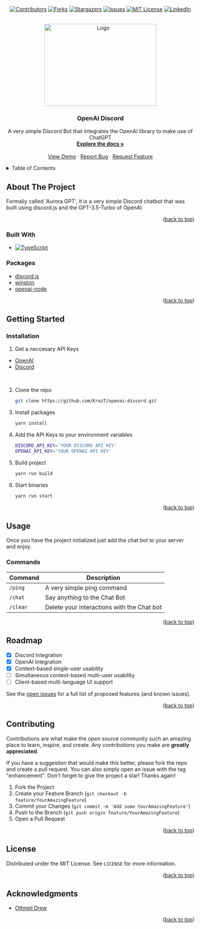 <!-- Improved compatibility of back to top link: See: https://github.com/othneildrew/Best-README-Template/pull/73 -->
<a name="readme-top"></a>
<!--
*** Thanks for checking out the Best-README-Template. If you have a suggestion
*** that would make this better, please fork the repo and create a pull request
*** or simply open an issue with the tag "enhancement".
*** Don't forget to give the project a star!
*** Thanks again! Now go create something AMAZING! :D
-->



<!-- PROJECT SHIELDS -->
<!--
*** I'm using markdown "reference style" links for readability.
*** Reference links are enclosed in brackets [ ] instead of parentheses ( ).
*** See the bottom of this document for the declaration of the reference variables
*** for contributors-url, forks-url, etc. This is an optional, concise syntax you may use.
*** https://www.markdownguide.org/basic-syntax/#reference-style-links
-->
<div align="center" markdown="1">

[![Contributors][contributors-shield]][contributors-url]
[![Forks][forks-shield]][forks-url]
[![Stargazers][stars-shield]][stars-url]
[![Issues][issues-shield]][issues-url]
[![MIT License][license-shield]][license-url]
[![LinkedIn][linkedin-shield]][linkedin-url]

</div>

<!-- PROJECT LOGO -->
<br />
<div align="center">
  <a>
    <img src="https://i.imgur.com/2UDLbNX.png" alt="Logo" width="300" height="220">
  </a>

<h3 align="center">OpenAI Discord</h3>

  <p align="center">
    A very simple Discord Bot that integrates the OpenAI library to make use of ChatGPT
    <br />
    <a href="https://github.com/KrozT/openai-discord"><strong>Explore the docs »</strong></a>
    <br />
    <br />
    <a href="https://discord.com/oauth2/authorize?client_id=1084340374010593311&permissions=534723950656&scope=bot">View Demo</a>
    ·
    <a href="https://github.com/KrozT/openai-discord/issues">Report Bug</a>
    ·
    <a href="https://github.com/KrozT/openai-discord/pulls">Request Feature</a>
  </p>
</div>



<!-- TABLE OF CONTENTS -->
<details>
  <summary>Table of Contents</summary>
  <ol>
    <li>
      <a href="#about-the-project">About The Project</a>
      <ul>
        <li><a href="#built-with">Built With</a></li>
      </ul>
      <ul>
        <li><a href="#packages">Packages</a></li>
      </ul>
    </li>
    <li>
      <a href="#getting-started">Getting Started</a>
      <ul>
        <li><a href="#installation">Installation</a></li>
      </ul>
    </li>
    <li>
      <a href="#usage">Usage</a>
      <ul>
        <li><a href="#commands">Commands</a></li>
      </ul>
    </li>
    <li><a href="#roadmap">Roadmap</a></li>
    <li><a href="#contributing">Contributing</a></li>
    <li><a href="#license">License</a></li>
    <li><a href="#acknowledgments">Acknowledgments</a></li>
  </ol>
</details>

<!-- ABOUT THE PROJECT -->
## About The Project
Formally called 'Aurora GPT', it is a very simple Discord chatbot that was built using discord.js and the GPT-3.5-Turbo of OpenAI.

<p align="right">(<a href="#readme-top">back to top</a>)</p>



### Built With

* [![TypeScript][TypeScript-shield]][TypeScript-url]

### Packages
- [discord.js](https://github.com/discordjs/discord.js)
- [winston](https://github.com/winstonjs/winston)
- [openai-node](https://github.com/openai/openai-node)

<p align="right">(<a href="#readme-top">back to top</a>)</p>



<!-- GETTING STARTED -->
## Getting Started

### Installation

1. Get a neccesary API Keys
- [OpenAI](https://platform.openai.com/account/api-keys)
- [Discord](https://platform.openai.com/account/api-keys)
<br>

2. Clone the repo
   ```sh
   git clone https://github.com/KrozT/openai-discord.git
   ```
3. Install packages
   ```sh
   yarn install
   ```
4. Add the API Keys to your environment variables
   ```sh
   DISCORD_API_KEY='YOUR DISCORD API KEY'
   OPENAI_API_KEY='YOUR OPENAI API KEY'
   ```
5. Build project
   ```sh
   yarn run build
   ```
6. Start binaries
   ```sh
   yarn run start
   ```
   

<p align="right">(<a href="#readme-top">back to top</a>)</p>



<!-- USAGE EXAMPLES -->
## Usage

Once you have the project initialized
just add the chat bot to your server and enjoy.

### Commands
| Command | Description |
| --- | --- |
| `/ping` | A very simple ping command |
| `/chat` | Say anything to the Chat Bot |
| `/clear` | Delete your interactions with the Chat bot |

<p align="right">(<a href="#readme-top">back to top</a>)</p>



<!-- ROADMAP -->
## Roadmap

- [x] Discord Integration
- [x] OpenAI Integration
- [x] Context-based single-user usability
- [ ] Simultaneous context-based multi-user usability
- [ ] Client-based multi-language UI support

See the [open issues](https://github.com/KrozT/openai-discord/issues) for a full list of proposed features (and known issues).

<p align="right">(<a href="#readme-top">back to top</a>)</p>



<!-- CONTRIBUTING -->
## Contributing

Contributions are what make the open source community such an amazing place to learn, inspire, and create. Any contributions you make are **greatly appreciated**.

If you have a suggestion that would make this better, please fork the repo and create a pull request. You can also simply open an issue with the tag "enhancement".
Don't forget to give the project a star! Thanks again!

1. Fork the Project
2. Create your Feature Branch (`git checkout -b feature/YourAmazingFeature`)
3. Commit your Changes (`git commit -m 'Add some YourAmazingFeature'`)
4. Push to the Branch (`git push origin feature/YourAmazingFeature`)
5. Open a Pull Request

<p align="right">(<a href="#readme-top">back to top</a>)</p>



<!-- LICENSE -->
## License

Distributed under the MIT License. See `LICENSE` for more information.

<p align="right">(<a href="#readme-top">back to top</a>)</p>

<!-- ACKNOWLEDGMENTS -->
## Acknowledgments

* [Othneil Drew](https://github.com/othneildrew/)

<p align="right">(<a href="#readme-top">back to top</a>)</p>



<!-- MARKDOWN LINKS & IMAGES -->
<!-- https://www.markdownguide.org/basic-syntax/#reference-style-links -->
[contributors-shield]: https://img.shields.io/github/contributors/KrozT/openai-discord.svg?style=for-the-badge
[contributors-url]: https://github.com/KrozT/openai-discord/graphs/contributors
[forks-shield]: https://img.shields.io/github/forks/KrozT/openai-discord.svg?style=for-the-badge
[forks-url]: https://github.com/KrozT/openai-discord/network/members
[stars-shield]: https://img.shields.io/github/stars/KrozT/openai-discord.svg?style=for-the-badge
[stars-url]: https://github.com/KrozT/openai-discord/stargazers
[issues-shield]: https://img.shields.io/github/issues/KrozT/openai-discord.svg?style=for-the-badge
[issues-url]: https://github.com/KrozT/openai-discord/issues
[license-shield]: https://img.shields.io/github/license/KrozT/openai-discord.svg?style=for-the-badge
[license-url]: https://github.com/KrozT/openai-discord/blob/master/LICENSE
[linkedin-shield]: https://img.shields.io/badge/-LinkedIn-black.svg?style=for-the-badge&logo=linkedin&colorB=555
[linkedin-url]: https://www.linkedin.com/in/matias-espinoza-bustos/
[product-screenshot]: images/screenshot.png
[Next.js]: https://img.shields.io/badge/next.js-000000?style=for-the-badge&logo=nextdotjs&logoColor=white
[Next-url]: https://nextjs.org/
[React.js]: https://img.shields.io/badge/React-20232A?style=for-the-badge&logo=react&logoColor=61DAFB
[React-url]: https://reactjs.org/
[Vue.js]: https://img.shields.io/badge/Vue.js-35495E?style=for-the-badge&logo=vuedotjs&logoColor=4FC08D
[Vue-url]: https://vuejs.org/
[Angular.io]: https://img.shields.io/badge/Angular-DD0031?style=for-the-badge&logo=angular&logoColor=white
[Angular-url]: https://angular.io/
[Svelte.dev]: https://img.shields.io/badge/Svelte-4A4A55?style=for-the-badge&logo=svelte&logoColor=FF3E00
[Svelte-url]: https://svelte.dev/
[Laravel.com]: https://img.shields.io/badge/Laravel-FF2D20?style=for-the-badge&logo=laravel&logoColor=white
[Laravel-url]: https://laravel.com
[Bootstrap.com]: https://img.shields.io/badge/Bootstrap-563D7C?style=for-the-badge&logo=bootstrap&logoColor=white
[Bootstrap-url]: https://getbootstrap.com
[JQuery.com]: https://img.shields.io/badge/jQuery-0769AD?style=for-the-badge&logo=jquery&logoColor=white
[JQuery-url]: https://jquery.com 

[TypeScript-url]: https://www.typescriptlang.org
[TypeScript-shield]: https://img.shields.io/badge/TypeScript-3178C6?style=for-the-badge&logo=typescript&logoColor=white
